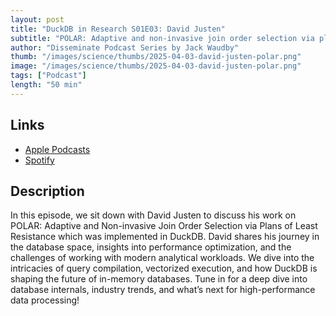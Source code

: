 ```yaml
---
layout: post
title: "DuckDB in Research S01E03: David Justen"
subtitle: "POLAR: Adaptive and non-invasive join order selection via plans of least resistance"
author: "Disseminate Podcast Series by Jack Waudby"
thumb: "/images/science/thumbs/2025-04-03-david-justen-polar.png"
image: "/images/science/thumbs/2025-04-03-david-justen-polar.png"
tags: ["Podcast"]
length: "50 min"
---
```


## Links

* [Apple Podcasts](https://podcasts.apple.com/us/podcast/david-justen-polar-adaptive-and-non-invasive-join/id1631350873?i=1000702029640)
* [Spotify](https://open.spotify.com/episode/4qsgT7HXfqjpllwagCqTG0)

## Description

In this episode, we sit down with David Justen to discuss his work on POLAR: Adaptive and Non-invasive Join Order Selection via Plans of Least Resistance which was implemented in DuckDB. David shares his journey in the database space, insights into performance optimization, and the challenges of working with modern analytical workloads. We dive into the intricacies of query compilation, vectorized execution, and how DuckDB is shaping the future of in-memory databases. Tune in for a deep dive into database internals, industry trends, and what’s next for high-performance data processing!
